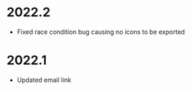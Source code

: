 # 2022.2

- Fixed race condition bug causing no icons to be exported

# 2022.1

- Updated email link